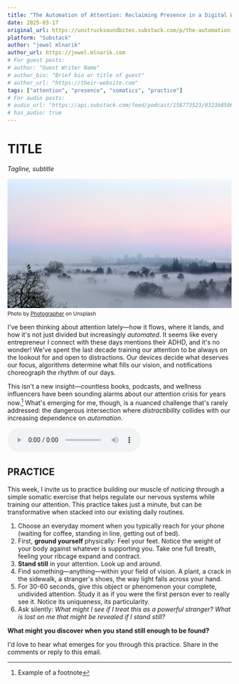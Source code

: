 ```yaml
---
title: "The Automation of Attention: Reclaiming Presence in a Digital World"
date: 2025-03-17
original_url: https://unstrucksoundbites.substack.com/p/the-automation-of-attention-reclaiming
platform: "Substack"
author: "jewel mlnarik" 
author_url: https://jewel.mlnarik.com
# For guest posts:
# author: "Guest Writer Name"
# author_bio: "Brief bio or title of guest"
# author_url: "https://their-website.com" 
tags: ["attention", "presence", "somatics", "practice"]
# For audio posts:
# audio_url: "https://api.substack.com/feed/podcast/158773521/8323b8506704d4d40eb325178ad074d6.mp3"
# has_audio: true
---
```


# TITLE
*Tagline, subtitle*

![Featured Image](../images/unsplash-simon-berger.jpg)
<small>Photo by [Photographer](https://unsplash.com/@juellez) on Unsplash</small>

I've been thinking about attention lately—how it flows, where it lands, and how it's not just divided but increasingly *automated*. It seems like every entrepreneur I connect with these days mentions their ADHD, and it's no wonder! We've spent the last decade training our attention to be always on the lookout for and open to distractions. Our devices decide what deserves our focus, algorithms determine what fills our vision, and notifications choreograph the rhythm of our days.

This isn't a new insight—countless books, podcasts, and wellness influencers have been sounding alarms about our attention crisis for years now.[^1] What's emerging for me, though, is a nuanced challenge that's rarely addressed: the dangerous intersection where *distractibility* collides with our increasing dependence on *automation*.

<audio controls="controls">
  <source type="audio/mp3" src="https://api.substack.com/feed/podcast/158773521/8323b8506704d4d40eb325178ad074d6.mp3"></source>
  <p>https://api.substack.com/feed/podcast/158773521/8323b8506704d4d40eb325178ad074d6.mp3</p>
</audio>

## PRACTICE

This week, I invite us to practice building our muscle of *noticing* through a simple somatic exercise that helps regulate our nervous systems while training our attention. This practice takes just a minute, but can be transformative when stacked into our existing daily routines.

1. Choose an everyday moment when you typically reach for your phone (waiting for coffee, standing in line, getting out of bed).
2. First, **ground yourself** physically: Feel your feet. Notice the weight of your body against whatever is supporting you. Take one full breath, feeling your ribcage expand and contract.
3. **Stand still** in your attention. Look up and around.
4. Find something—anything—within your field of vision. A plant, a crack in the sidewalk, a stranger's shoes, the way light falls across your hand.
5. For 30-60 seconds, give this object or phenomenon your complete, undivided attention. Study it as if you were the first person ever to really see it. Notice its uniqueness, its particularity.
6. Ask silently: *What might I see if I treat this as a powerful stranger? What is lost on me that might be revealed if I stand still?*

**What might you discover when you stand still enough to be found?**

I'd love to hear what emerges for you through this practice. Share in the comments or reply to this email.

[^1]: Example of a footnote
